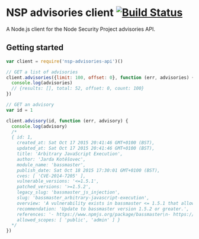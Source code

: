 # NSP advisories client [![Build Status](https://travis-ci.org/alanshaw/nsp-advisories-api.svg)](https://travis-ci.org/alanshaw/nsp-advisories-api)

A Node.js client for the Node Security Project advisories API.

## Getting started

```js
var client = require('nsp-advisories-api')()

// GET a list of advisories
client.advisories({limit: 100, offset: 0}, function (err, advisories) {
  console.log(advisories)
  // {results: [], total: 52, offset: 0, count: 100}
})

// GET an advisory
var id = 1

client.advisory(id, function (err, advisory) {
  console.log(advisory)
  /*
  { id: 1,
    created_at: Sat Oct 17 2015 20:41:46 GMT+0100 (BST),
    updated_at: Sat Oct 17 2015 20:41:46 GMT+0100 (BST),
    title: 'Arbitrary JavaScript Execution',
    author: 'Jarda Kotěšovec',
    module_name: 'bassmaster',
    publish_date: Sat Oct 18 2015 17:30:01 GMT+0100 (BST),
    cves: [ 'CVE-2014-7205' ],
    vulnerable_versions: '<=1.5.1',
    patched_versions: '>=1.5.2',
    legacy_slug: 'bassmaster_js_injection',
    slug: 'bassmaster_arbitrary-javascript-execution',
    overview: 'A vulnerability exists in bassmaster <= 1.5.1 that allows for an attacker to provide arbitrary JavaScript that is then executed server side via eval.',
    recommendation: 'Update to bassmaster version 1.5.2 or greater.',
    references: '- https://www.npmjs.org/package/bassmaster\n- https://github.com/hapijs/bassmaster/commit/b751602d8cb7194ee62a61e085069679525138c4',
    allowed_scopes: [ 'public', 'admin' ] }
  */
})
```
